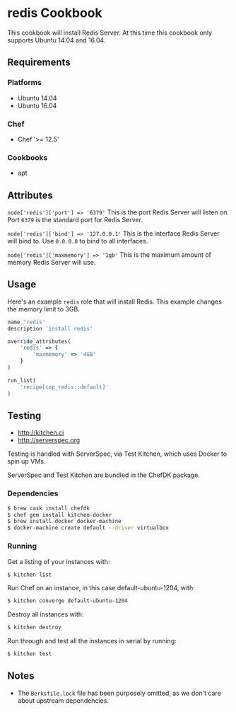 # redis Cookbook
This cookbook will install Redis Server. At this time this cookbook only supports Ubuntu 14.04 and 16.04.

## Requirements
### Platforms
- Ubuntu 14.04
- Ubuntu 16.04

### Chef
- Chef '>= 12.5'

### Cookbooks
- apt

## Attributes
`node['redis']['port'] => '6379'` This is the port Redis Server will listen on.
Port `6379` is the standard port for Redis Server.

`node['redis']['bind'] => '127.0.0.1'` This is the interface Redis Server will
bind to. Use `0.0.0.0` to bind to all interfaces.

`node['redis']['maxmemory'] => '1gb'` This is the maximum amount of memory Redis
Server will use.

## Usage
Here's an example `redis` role that will install Redis. This example changes the
memory limit to 3GB.

```ruby
name 'redis'
description 'install redis'

override_attributes(
    'redis' => {
        'maxmemory' => '4GB'
    }
)

run_list(
    'recipe[cop_redis::default]'
)
```

## Testing
* http://kitchen.ci
* http://serverspec.org

Testing is handled with ServerSpec, via Test Kitchen, which uses Docker to spin up VMs.

ServerSpec and Test Kitchen are bundled in the ChefDK package.

### Dependencies
```bash
$ brew cask install chefdk
$ chef gem install kitchen-docker
$ brew install docker docker-machine
$ docker-machine create default --driver virtualbox
```

### Running
Get a listing of your instances with:

```bash
$ kitchen list
```

Run Chef on an instance, in this case default-ubuntu-1204, with:

```bash
$ kitchen converge default-ubuntu-1204
```

Destroy all instances with:

```bash
$ kitchen destroy
```

Run through and test all the instances in serial by running:

```bash
$ kitchen test
```

## Notes
* The `Berksfile.lock` file has been purposely omitted, as we don't care about upstream dependencies.
